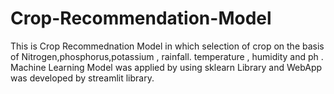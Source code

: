 # Crop-Recommendation-Model
This is Crop Recommednation Model in which selection of crop on the basis of Nitrogen,phosphorus,potassium , rainfall. temperature , humidity and ph .
Machine Learning Model was applied by using sklearn Library and WebApp was developed by streamlit library. 
